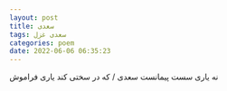 ```yaml
---
layout: post
title: سعدی
tags: سعدی غزل
categories: poem
date: 2022-06-06 06:35:23
---
```


نه یاری سست پیمانست سعدی / که در سختی کند یاری فراموش
